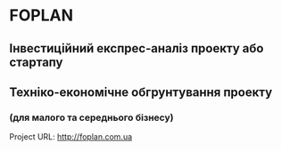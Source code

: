# FOPLAN
## Інвестиційний експрес-аналіз проекту або стартапу
## Техніко-економічне обгрунтування проекту
### (для малого та середнього бізнесу)

Project URL: http://foplan.com.ua
